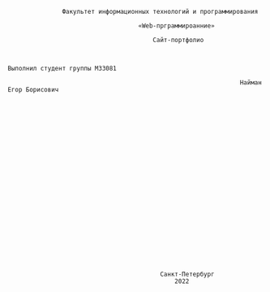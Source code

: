                    Факультет информационных технологий и программирования

                                        «Web-прграммироанние»

                                            Сайт-портфолио


                                                                    Выполнил студент группы M33081  

                                                                    Найман Егор Борисович

























                                              Санкт-Петербург 
                                                  2022
